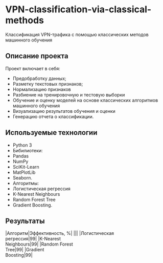 # VPN-classification-via-classical-methods

 Классификация VPN-трафика с помощью классических методов машинного обучения

## Описание проекта

Проект включает в себя:
- Предобработку данных;
- Разметку текстовых признаков;
- Нормализацию признаков
- Разбиение на тренировочную и тестовую выборки
- Обучение и оценку моделей на основе классических алгоритмов машинного обучения
- Визуализацию результатов обучения и оценки
- Генерацию отчета о классификации.

## Используемые технологии

- Python 3
- Бибилиотеки:
 - Pandas
 - NumPy
 - SciKit-Learn
 - MatPlotLib
 - Seaborn.
- Алгоритмы:
 - Логистическая регрессия
 - K-Nearest Neighbours
 - Random Forest Tree
 - Gradient Boosting.

## Результаты

|Алгоритм|Эффективность, %|
|||
|Логистическая<br>регрессия|99|
|K-Nearest<br>Neighbours|99|
|Random Forest<br>Tree|99|
|Gradient<br>Boosting|99|

